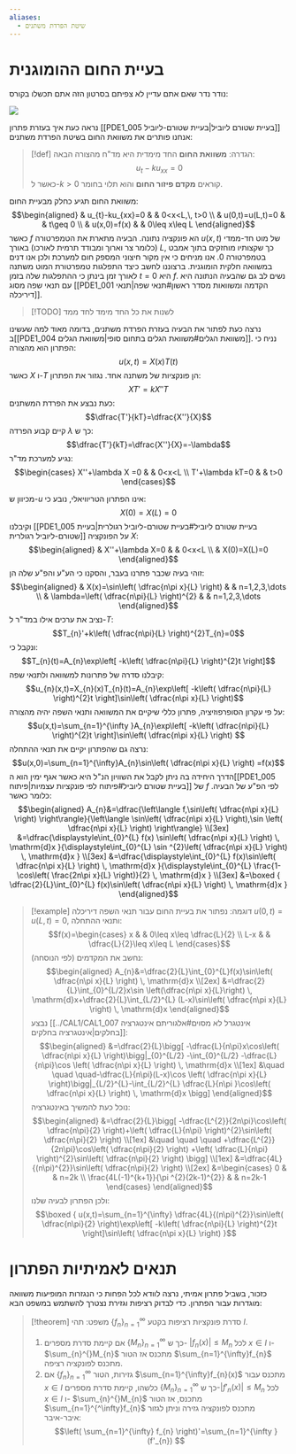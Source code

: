 ```yaml
---
aliases:
  - שיטת הפרדת משתנים
---
```


# בעיית החום ההומוגנית
נודר נדר שאם אתם עדיין לא צפיתם בסרטון הזה אתם תכשלו בקורס:

![](https://youtu.be/ToIXSwZ1pJU)

נראה כעת איך בעזרת פתרון [[PDE1_005 בעיית שטורם ליוביל|בעיית שטורם-ליוביל]] אנחנו פותרים את משוואת החום בשיטת הפרדת משתנים: 

>[!def] הגדרה: 
 >**משוואת החום** החד מימדית היא מד"ח מהצורה הבאה:
 >$$u_{t}-ku_{xx}=0$$
 >כאשר ל-$k>0$ קוראים **מקדם פיזור החום** והוא תלוי בחומר.
 
 משוואת החום תגיע כחלק מבעיית החום:
 $$\begin{aligned}
 & u_{t}-ku_{xx}=0 &  & 0<x<L,\, t>0 \\
 & u(0,t)=u(L,t)=0 &  & t\geq 0 \\
 & u(x,0)=f(x) &  & 0\leq x\leq L
\end{aligned}$$
כאשר $f$ הא פונקציה נתונה.
הבעיה מתארת את הטמפרטורה $u(x,t)$ של מוט חד-ממדי (כלומר צר וארוך ומבודד תרמית לאורכו) באורך $L$, כך שקצותיו מוחזקים בתוך אמבט בטמפרטורה $0$. אנו מניחים כי אין מקור חיצוני המספק חום למערכת ולכן אנו דנים במשוואה חלקית הומוגנית. ברצוננו לחשב כיצד התפלגות טמפרטורת המוט משתנה לאורך זמן בינתן כי ההתפלגות שלה בזמן $t=0$ היא $f$.
נשים לב גם שהבעיה הנתונה היא עם תנאי שפה מסוג [[PDE1_001 הקדמה ומשוואות מסדר ראשון#תנאי שפה|תנאי דיריכלה]].
>[!TODO] לשנות את כל החד מימד לחד ממד 
 
נרצה כעת לפתור את הבעיה בעזרת הפרדת משתנים, בדומה מאוד למה שעשינו ב[[PDE1_004 משוואת הגלים#משוואת הגלים בתחום סופי|משוואת הגלים]]. נניח כי הפתרון הוא מהצורה:
$$u(x,t)=X(x)T(t)$$
כאשר $X$ ו-$T$ הן פונקציות של משתנה אחד. נגזור את הפתרון:
$$XT'=kX''T$$
כעת נבצע את הפרדת המשתנים:
$$\dfrac{T'}{kT}=\dfrac{X''}{X}$$
קיים קבוע הפרדה $\lambda$ כך ש:
$$\dfrac{T'}{kT}=\dfrac{X''}{X}=-\lambda$$
נגיע למערכת מד"ר:
$$\begin{cases}
X''+\lambda X =0 & & 0<x<L \\
T'+\lambda kT=0 &  & t>0
\end{cases}$$

מכיוון ש-$u$ אינו הפתרון הטריוויאלי, נובע כי:
$$X(0)=X(L)=0$$
וקיבלנו [[PDE1_005 בעיית שטורם ליוביל#בעיית שטורם-ליוביל רגולרית|בעיית שטורם-ליוביל רגולרית]] על הפונקציה $X$:
$$\begin{aligned}
 & X''+\lambda X=0 &  & 0<x<L \\
 & X(0)=X(L)=0
\end{aligned}$$
זוהי בעיה שכבר פתרנו בעבר, והסקנו כי הע"ע והפ"ע שלה הן:
$$\begin{aligned}
 & X(x)=\sin\left( \dfrac{n\pi x}{L} \right) &  & n=1,2,3,\dots  \\
 & \lambda=\left( \dfrac{n\pi}{L} \right)^{2} &  & n=1,2,3,\dots 
\end{aligned}$$
נציב את ערכים אילו במד"ר ל-$T$:
$$T_{n}'+k\left( \dfrac{n\pi}{L} \right)^{2}T_{n}=0$$
ונקבל כי:
$$T_{n}(t)=A_{n}\exp\left[ -k\left( \dfrac{n\pi}{L} \right)^{2}t \right]$$
קיבלנו סדרה של פתרונות למשוואה ולתנאי שפה:
$$u_{n}(x,t)=X_{n}(x)T_{n}(t)=A_{n}\exp\left[ -k\left( \dfrac{n\pi}{L} \right)^{2}t \right]\sin\left( \dfrac{n\pi x}{L} \right)$$
על פי עקרון הסופרפוזיציה, פתרון כללי שיקיים את המשוואה ותנאי השפה יהיה מהצורה:
$$u(x,t)=\sum_{n=1}^{\infty }A_{n}\exp\left[ -k\left( \dfrac{n\pi}{L} \right)^{2}t \right]\sin\left( \dfrac{n\pi x}{L} \right) $$
נרצה גם שהפתרון יקיים את תנאי ההתחלה:
$$u(x,0)=\sum_{n=1}^{\infty}A_{n}\sin\left( \dfrac{n\pi x}{L} \right) =f(x)$$
הדרך היחידה בה ניתן לקבל את השוויון הנ"ל היא כאשר אגף ימין הוא ה[[PDE1_005 בעיית שטורם ליוביל#פיתוח לפי פונקציות עצמיות|פיתוח]] של $f$ לפי הפ"ע של הבעיה. כלומר כאשר:
$$\begin{aligned}
A_{n}&=\dfrac{\left\langle  f,\sin\left( \dfrac{n\pi x}{L} \right)  \right\rangle}{\left\langle  \sin\left( \dfrac{n\pi x}{L} \right),\sin \left( \dfrac{n\pi x}{L} \right)  \right\rangle} \\[3ex]
&=\dfrac{\displaystyle\int_{0}^{L} f(x) \sin\left( \dfrac{n\pi x}{L} \right)  \, \mathrm{d}x }{\displaystyle\int_{0}^{L} \sin ^{2}\left( \dfrac{n\pi x}{L} \right) \, \mathrm{d}x } \\[3ex]
&=\dfrac{\displaystyle\int_{0}^{L} f(x)\sin\left( \dfrac{n\pi x}{L} \right) \, \mathrm{d}x }{\displaystyle\int_{0}^{L} \frac{1-\cos\left( \frac{2n\pi x}{L} \right)}{2} \, \mathrm{d}x } \\[3ex]
&=\boxed {
\dfrac{2}{L}\int_{0}^{L} f(x)\sin\left( \dfrac{n\pi x}{L} \right) \, \mathrm{d}x
 } 
\end{aligned}$$

>[!example] דוגמה: 
 >נפתור את בעיית החום עבור תנאי השפה דיריכלה $u(0,t)=u(L,t)=0$, ותנאי ההתחלה:
 >$$f(x)=\begin{cases}
x &  & 0\leq x\leq \dfrac{L}{2} \\
L-x &  & \dfrac{L}{2}\leq x\leq L
\end{cases}$$
נחשב את המקדמים (לפי הנוסחה):
>$$\begin{aligned}
A_{n}&=\dfrac{2}{L}\int_{0}^{L}f(x)\sin\left( \dfrac{n\pi x}{L} \right)  \, \mathrm{d}x  \\[2ex]
&=\dfrac{2}{L}\int_{0}^{L/2}x\sin \left(\dfrac{n\pi x}{L}\right)  \, \mathrm{d}x+\dfrac{2}{L}\int_{L/2}^{L} (L-x)\sin\left( \dfrac{n\pi x}{L} \right)  \, \mathrm{d}x \end{aligned}$$
נבצע [[../CAL1/CAL1_007 אינטגרל לא מסוים#אלגוריתם אינטגרציה בחלקים|אינטגרציה בחלקים]]:
>$$\begin{aligned}
&=\dfrac{2}{L}\bigg[ -\dfrac{L}{n\pi}x\cos\left( \dfrac{n\pi x}{L} \right)\bigg|_{0}^{L/2}   -\int_{0}^{L/2} -\dfrac{L}{n\pi}\cos \left( \dfrac{n\pi x}{L} \right) \, \mathrm{d}x \\[1ex]
&\quad \quad \quad-\dfrac{L}{n\pi}(L-x)\cos \left( \dfrac{n\pi  x}{L} \right)\bigg|_{L/2}^{L}-\int_{L/2}^{L} \dfrac{L}{n\pi }\cos\left( \dfrac{n\pi x}{L} \right)  \, \mathrm{d}x    \bigg]
\end{aligned}$$
נוכל כעת להמשיך באינטגרציה:
>$$\begin{aligned}
&=\dfrac{2}{L}\bigg[ -\dfrac{L^{2}}{2n\pi}\cos\left( \dfrac{n\pi}{2} \right)+\left( \dfrac{L}{n\pi} \right)^{2}\sin\left( \dfrac{n\pi}{2} \right) \\[1ex]
&\quad \quad \quad +\dfrac{L^{2}}{2n\pi}\cos\left( \dfrac{n\pi}{2} \right) +\left( \dfrac{L}{n\pi} \right)^{2}\sin\left( \dfrac{n\pi}{2} \right) \bigg] \\[1ex]
&=\dfrac{4L}{(n\pi)^{2}}\sin\left( \dfrac{n\pi}{2} \right) \\[2ex]
&=\begin{cases}
0 &  & n=2k \\
\frac{4L(-1)^{k+1}}{\pi ^{2}(2k-1)^{2}} &  & n=2k-1
\end{cases}
\end{aligned}$$
ולכן הפתרון לבעיה שלנו:
>$$\boxed {
u(x,t)=\sum_{n=1}^{\infty} \dfrac{4L}{(n\pi)^{2}}\sin\left( \dfrac{n\pi}{2} \right)\exp\left[ -k\left( \dfrac{n\pi}{L} \right)^{2}t \right]\sin\left( \dfrac{n\pi x}{L} \right)
 }$$

# תנאים לאמיתיות הפתרון
כזכור, בשביל פתרון אמיתי, נרצה לוודא לכל הפחות כי הנגזרות המופיעות משוואה מוגדרות עבור הפתרון. כדי לבדוק רציפות וגזירת נצטרך להשתמש במשפט הבא:
>[!theorem] משפט: 
 >תהי $\{ f_{n} \}_{n=1}^{\infty}$ סדרת פונקציות רציפות בקטע $I$.
 >1. אם קיימת סדרת מספרים $\{ M_{n} \}_{n=1}^{\infty}$ כך ש- $\left|f_{n}(x)\right|\leq M_{n}$ לכל $x \in I$ ו- $\sum_{n}^{}M_{n}$ מתכנס אז הטור $\sum_{n=1}^{\infty}f_{n}$ מתכנס לפונקציה רציפה.
 >2. אם $\{ f_{n} \}_{n=1}^{\infty}$ גזירות, הטור $\sum_{n=1}^{\infty}f_{n}(x)$ מתכנס עבור $x \in I$ כלשהו, קיימת סדרת מספרים $\{ M_{n} \}_{n=1}^{\infty}$ כך ש-$\left|f'_{n}(x)\right|\leq M_{n}$ לכל $x \in I$ ו- $\sum_{n}^{}M_{n}$ מתכנס, אז הטור $\sum_{n=1}^{^\infty}f_{n}$ מתכנס לפונקציה גזירה וניתן לגזור איבר-איבר:
 >	$$\left( \sum_{n=1}^{\infty} f_{n} \right)'=\sum_{n=1}^{\infty }(f'_{n}) $$

